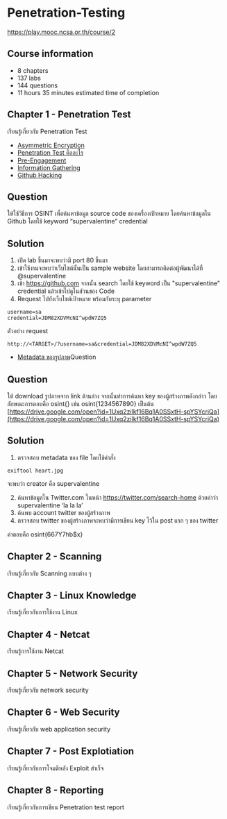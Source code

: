 # Penetration-Testing
https://play.mooc.ncsa.or.th/course/2

## Course information
- 8 chapters
- 137 labs
- 144 questions
- 11 hours 35 minutes estimated time of completion

## Chapter 1 - Penetration Test
เรียนรู้เกี่ยวกับ Penetration Test
- [Asymmetric Encryption](https://play.mooc.ncsa.or.th/lab/34)
- [Penetration Test คืออะไร](https://play.mooc.ncsa.or.th/lab/35)
- [Pre-Engagement](https://play.mooc.ncsa.or.th/lab/36)
- [Information Gathering](https://play.mooc.ncsa.or.th/lab/37)
- [Github Hacking](https://play.mooc.ncsa.or.th/lab/38)
## Question
ให้ใช้วิธีการ OSINT เพื่อค้นหาข้อมูล source code ของเครื่องเป้าหมาย โดยค้นหาข้อมูลใน Github โดยใช้ keyword “supervalentine” credential
## Solution
1. เปิด lab ขึ้นมาจะพบว่ามี port 80 ขึ้นมา
2. เข้าใช้งานจะพบว่าเว็บไซต์นั้นเป็น sample website โดยสามารถติดต่อผู้พัฒนาได้ที่ @supervalentine
3. เข้า https://github.com จากนั้น search โดยใช้ keyword เป็น "supervalentine" credential แล้วเข้าไปดูในส่วนของ Code
4. Request ไปยังเว็บไซต์เป้าหมาย พร้อมกับระบุ parameter

```
username=sa
credential=JDM82XDVMcNI^wpdW7ZQ5
```
ตัวอย่าง request
```
http://<TARGET>/?username=sa&credential=JDM82XDVMcNI^wpdW7ZQ5
```
- [Metadata ของรูปภาพ](https://play.mooc.ncsa.or.th/lab/39)Question
## Question
ให้ download รูปภาพจาก link ด้านล่าง จากนั้นทำการค้นหา key ของผู้สร้างภาพดังกล่าว โดยลักษณะการตอบคือ osint{<KEY>} เช่น osint{1234567890} เป็นต้น
[https://drive.google.com/open?id=1Uxq2zilkf16Bq1A0SSxtH-spYSYcriQa](https://drive.google.com/open?id=1Uxq2zilkf16Bq1A0SSxtH-spYSYcriQa)
## Solution
1. ตรวจสอบ metadata ของ file โดยใช้คำสั่ง
```
exiftool heart.jpg
```
จะพบว่า creator คือ supervalentine

2. ค้นหาข้อมูลใน Twitter.com ในหน้า https://twitter.com/search-home ด้วยคำว่า supervalentine ‘la la la’ 
3. ค้นพบ account twitter ของผู้สร้างภาพ
4. ตรวจสอบ twitter ของผู้สร้างภาพจะพบว่ามีการเขียน key ไว้ใน post แรก ๆ ของ twitter

คำตอบคือ osint{667Y7hb$x}
  
## Chapter 2 - Scanning
เรียนรู้เกี่ยวกับ Scanning แบบต่าง ๆ


## Chapter 3 - Linux Knowledge
เรียนรู้เกี่ยวกับการใช้งาน Linux


## Chapter 4 - Netcat
เรียนรู้การใช้งาน Netcat


## Chapter 5 - Network Security
เรียนรู้เกี่ยวกับ network security


## Chapter 6 - Web Security
เรียนรู้เกี่ยวกับ web application security


## Chapter 7 - Post Explotiation
เรียนรู้เกี่ยวกับการโจมตีหลัง Exploit สำเร็จ


## Chapter 8 - Reporting
เรียนรู้เกี่ยวกับการเขียน Penetration test report

